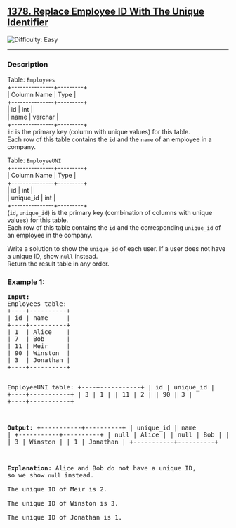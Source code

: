 <h2> 
  <a href="https://leetcode.com/problems/replace-employee-id-with-the-unique-identifier/description/">
    1378. Replace Employee ID With The Unique Identifier
  </a>
</h2>
<img src="https://img.shields.io/badge/Difficulty-Easy-brightgreen" alt="Difficulty: Easy" />
<hr>

<h3>Description</h3>
<p>
Table: <code>Employees</code><br>
+---------------+---------+<br>
| Column Name   | Type    |<br>
+---------------+---------+<br>
| id            | int     |<br>
| name          | varchar |<br>
+---------------+---------+<br>
<code>id</code> is the primary key (column with unique values) for this table.<br>
Each row of this table contains the <code>id</code> and the <code>name</code> of an employee in a company.
</p>

<p>
Table: <code>EmployeeUNI</code><br>
+---------------+---------+<br>
| Column Name   | Type    |<br>
+---------------+---------+<br>
| id            | int     |<br>
| unique_id     | int     |<br>
+---------------+---------+<br>
(<code>id</code>, <code>unique_id</code>) is the primary key (combination of columns with unique values) for this table.<br>
Each row of this table contains the <code>id</code> and the corresponding <code>unique_id</code> of an employee in the company.
</p>

<p>
Write a solution to show the <code>unique_id</code> of each user.  
If a user does not have a unique ID, show <code>null</code> instead.<br>
Return the result table in any order.
</p>

<h3>Example 1:</h3>
<pre>
<strong>Input:</strong> 
Employees table:
+----+----------+
| id | name     |
+----+----------+
| 1  | Alice    |
| 7  | Bob      |
| 11 | Meir     |
| 90 | Winston  |
| 3  | Jonathan |
+----+----------+

EmployeeUNI table:
+----+-----------+
| id | unique_id |
+----+-----------+
| 3  | 1         |
| 11 | 2         |
| 90 | 3         |
+----+-----------+

<strong>Output:</strong>
+-----------+----------+
| unique_id | name     |
+-----------+----------+
| null      | Alice    |
| null      | Bob      |
| 2         | Meir     |
| 3         | Winston  |
| 1         | Jonathan |
+-----------+----------+

<strong>Explanation:</strong>
Alice and Bob do not have a unique ID, so we show <code>null</code> instead.  
The unique ID of Meir is 2.  
The unique ID of Winston is 3.  
The unique ID of Jonathan is 1.
</pre>
